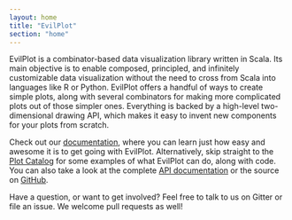 ```yaml
---
layout: home
title: "EvilPlot"
section: "home"
---
```


EvilPlot is a combinator-based data visualization library written in Scala.
Its main objective is to enable composed, principled, and infinitely customizable data visualization without the need
to cross from Scala into languages like R or Python.
EvilPlot offers a handful of ways to create simple plots, along with several combinators for making more complicated
plots out of those simpler ones.
Everything is backed by a high-level two-dimensional drawing API, which makes it easy to invent new components for your
plots from scratch.

Check out our [documentation](/cibotech/evilplot/docs/index.html), where you can learn just how easy and awesome it is
to get going with EvilPlot.
Alternatively, skip straight to the [Plot Catalog](/cibotech/evilplot/docs/plot-catalog.html) for some examples of what
EvilPlot can do, along with code.
You can also take a look at the complete [API documentation](/cibotech/evilplot/scaladoc/jvm/index.html)
or the source on [GitHub](https://www.github.com/cibotech/evilplot).

Have a question, or want to get involved? Feel free to talk to us on Gitter or file an issue. We welcome pull requests
as well!

